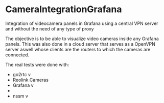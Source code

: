 # CameraIntegrationGrafana
Integration of videocamera panels in Grafana using a central VPN server and without the need of any type of proxy


The objective is to be able to visualize video cameras inside any Grafana panels. 
This was also done in a cloud server that serves as a OpenVPN server aswell whose clients are the routers to which the cameras are connected.

The real tests were done with:
- go2rtc v
- Reolink Cameras
- Grafana v
- 
- nssm v
